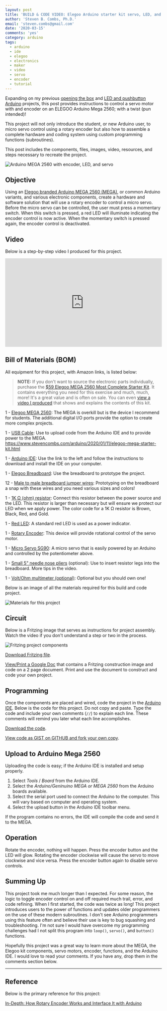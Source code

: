 ```yaml
---
layout: post
title: 'BUILD & CODE VIDEO: Elegoo Arduino starter kit servo, LED, and encoder project'
author: 'Steven B. Combs, Ph.D.'
email: 'steven.combs@gmail.com'
date: '2020-03-15'
comments: 'yes'
category: arduino
tags:
  - arduino
  - ide
  - elegoo
  - electronics
  - maker
  - video
  - servo
  - encoder
  - tutorial
---
```


Expanding on my previous [opening the box](https://www.stevencombs.com/arduino/2020/01/11/elegoo-mega-starter-kit.html) and [LED and pushbutton Arduino](https://www.stevencombs.com/arduino/2020/01/20/arduino-hello-world.html) projects, this post provides instructions to control a servo motor with and encoder on an ELEGOO Arduino Mega 2560; with a twist (pun intended)!

This project will not only introduce the student, or new Arduino user, to micro servo control using a rotary encoder but also how to assemble a complete hardware and coding system using custom programming functions (subroutines).

This post includes the components, files, images, video, resources, and steps necessary to recreate the project.

![Arduino MEGA 2560 with encoder, LED, and servo](/images/posts/2020-03-15-arduino-micro-servo/arduino-led-encoder-servo.jpg)

## Objective

Using an [Elegoo branded Arduino MEGA 2560 (MEGA)](https://amzn.to/362vn2V), or common Arduino variants, and various electronic components, create a hardware and software solution that will use a rotary encoder to control a micro servo. Before the micro servo can be controlled, the user must press a momentary switch. When this switch is pressed, a red LED will illuminate indicating the encoder control is now active. When the momentary switch is pressed again, the encoder control is deactivated.

## Video

Below is a step-by-step video I produced for this project.

<div style="position:relative;padding-top:56.25%;">
  <p><iframe src="https://www.youtube.com/embed/pVdh0EwnERk" frameborder="0" allowfullscreen
    style="position:absolute;top:0;left:0;width:100%;height:100%;"></iframe></p>
</div>

## Bill of Materials (BOM)

All equipment for this project, with Amazon links, is listed below:

> **NOTE:** If you don't want to source the electronic parts individually, purchase the [$59 Elegoo MEGA 2560 Most Complete Starter Kit](https://amzn.to/2Rqsio6). It contains everything you need for this exercise and much, much, more! It's a great value and is often on sale. You can even [view a video I produced](https://youtu.be/jY8Jj0Rim70) that shows and explains the contents of this kit.

1 - [Elegoo MEGA 2560](https://amzn.to/362vn2V): The MEGA is overkill but is the device I recommend for students. The additional digital I/O ports provide the option to create more complex projects.

1 - [USB Cable](https://amzn.to/2uX7xst): Use to upload code from the Arduino IDE and to provide power to the MEGA.
https://www.stevencombs.com/arduino/2020/01/11/elegoo-mega-starter-kit.html

1 - [Arduino IDE](https://www.arduino.cc/en/main/software): Use the link to the left and follow the instructions to download and install the IDE on your computer.

1 - [Elegoo Breadboard](https://amzn.to/377CB7e): Use the breadboard to prototype the project.

12 - [Male to male breadboard jumper wires](https://amzn.to/2ufQf9z): Prototyping on the breadboard a snap with these wires and you need various sizes and colors!

1 - [1K Ω (ohm) resistor](https://amzn.to/2u8s8Ke): Connect this resistor between the power source and the LED. This resistor is larger than necessary but will ensure we protect our LED when we apply power. The color code for a 1K Ω resistor is Brown, Black, Red, and Gold.

1 - [Red LED](https://amzn.to/2UcAKZq): A standard red LED is used as a power indicator.

1 - [Rotary Encoder](https://amzn.to/2wG9vi4): This device will provide rotational control of the servo motor.

1 - [Micro Servo SG90](https://amzn.to/3cDgtol): A micro servo that is easily powered by an Arduino and controlled by the potentiometer above.

1 - [Small 5" needle nose pliers](https://amzn.to/2G003Hy) (optional): Use to insert resistor legs into the breadboard. More tips in the video.

1 - [Volt/Ohm multimeter (optional)](https://amzn.to/2ufV9mZ): Optional but you should own one!

Below is an image of all the materials required for this build and code project.

![Materials for this project](/images/posts/2020-03-15-arduino-micro-servo/arduino-servo-encoder-materials.jpg)

## Circuit

Below is a Fritzing image that serves as instructions for project assembly. Watch the video if you don't understand a step or two in the process.

![Fritzing project components](/images/posts/2020-03-15-arduino-micro-servo/arduino-led-encoder-servo.svg)

[Download Fritzing file](/images/posts/2020-03-15-arduino-micro-servo/arduino-led-encoder-servo.fzz).

[View/Print a Google Doc](https://docs.google.com/document/d/1zsiHF412hbn_6jT24qbFMkBAfLY20gssL4km8vUDkak/edit?usp=sharing) that contains a Fritzing construction image and code on a 2 page document. Print and use the document to construct and code your own project.

## Programming

Once the components are placed and wired, code the project in the [Arduino IDE](https://www.arduino.cc/en/main/software). Below is the code for this project. Do not copy and paste. Type the code and include your own comments (`//`) to explain each line. These comments will remind you later what each line accomplishes.

<script src="https://gist.github.com/stevencombs/4d800dbfed5fac867992ad30c50044ad.js"></script>

[Download the code](/images/posts/2020-03-15-arduino-micro-servo/encoder-servo-led-switch/encoder-servo-led-switch.ino).

[View code as GIST on GITHUB and fork your own copy](https://gist.github.com/stevencombs/4d800dbfed5fac867992ad30c50044ad).

## Upload to Arduino Mega 2560

Uploading the code is easy; if the Arduino IDE is installed and setup properly.

1. Select _Tools_ / _Board_ from the Arduino IDE.
2. Select the _Arduino/Geninuino MEGA or MEGA 2560_ from the Arduino boards available.
3. Select the serial port used to connect the Arduino to the computer. This will vary based on computer and operating system.
4. Select the upload button in the Arduino IDE toolbar menu.

If the program contains no errors, the IDE will compile the code and send it to the MEGA.

## Operation

Rotate the encoder, nothing will happen. Press the encoder button and the LED will glow. Rotating the encoder clockwise will cause the servo to move clockwise and vice versa. Press the encoder button again to disable servo controls.

## Summing Up

This project took me much longer than I expected. For some reason, the logic to toggle encoder control on and off required much trail, error, and code refining. When I first started, the code was twice as long! This project introduces users to the power of functions and updates older programmers on the use of these modern subroutines. I don't see Arduino programmers using this feature often and believe their use is key to bug squashing and troubleshooting. I'm not sure I would have overcome my programming challenges had I not split this program into `loop()`, `servo()`, and `button()` functions.

Hopefully this project was a great way to learn more about the MEGA, the Elegoo kit components, servo motors, encoder, functions, and the Arduino IDE. I would love to read your comments. If you have any, drop them in the comments section below.

<hr>

## Reference

Below is the primary reference for this project:

[In-Depth: How Rotary Encoder Works and Interface It with Arduino](https://lastminuteengineers.com/rotary-encoder-arduino-tutorial/)

